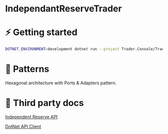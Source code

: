 # IndependantReserveTrader

# ⚡ Getting started

```bash
DOTNET_ENVIRONMENT=development dotnet run --project Trader.Console/Trader.Console.csproj
```

# 🎩 Patterns

Hexagonal architecture with Ports & Adapters pattern.

# 🤝 Third party docs

[Independent Reserve API](https://www.independentreserve.com/nz/products/api)

[DotNet API Client](https://github.com/independentreserve/dotNetApiClient)
